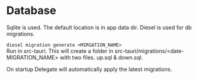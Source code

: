 # Database  

Sqlite is used. The default location is in app data dir.
Diesel is used for db migrations.  

`diesel migration generate <MIRGATION_NAME>`  
Run in src-tauri.
This will create a folder in src-tauri/migrations/<date-MIGRATION_NAME> with 
two files. up.sql & down.sql. 

On startup Delegate will automatically apply the latest migrations.  